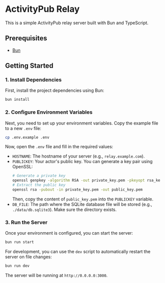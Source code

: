 # ActivityPub Relay

This is a simple ActivityPub relay server built with Bun and TypeScript.

## Prerequisites

- [Bun](https://bun.sh/)

## Getting Started

### 1. Install Dependencies

First, install the project dependencies using Bun:

```bash
bun install
```

### 2. Configure Environment Variables

Next, you need to set up your environment variables. Copy the example file to a new `.env` file:

```bash
cp .env.example .env
```

Now, open the `.env` file and fill in the required values:

- `HOSTNAME`: The hostname of your server (e.g., `relay.example.com`).
- `PUBLICKEY`: Your actor's public key. You can generate a key pair using OpenSSL:
  ```bash
  # Generate a private key
  openssl genpkey -algorithm RSA -out private_key.pem -pkeyopt rsa_keygen_bits:2048
  # Extract the public key
  openssl rsa -pubout -in private_key.pem -out public_key.pem
  ```
  Then, copy the content of `public_key.pem` into the `PUBLICKEY` variable.
- `DB_FILE`: The path where the SQLite database file will be stored (e.g., `./data/db.sqlite3`). Make sure the directory exists.

### 3. Run the Server

Once your environment is configured, you can start the server:

```bash
bun run start
```

For development, you can use the `dev` script to automatically restart the server on file changes:

```bash
bun run dev
```

The server will be running at `http://0.0.0.0:3000`.